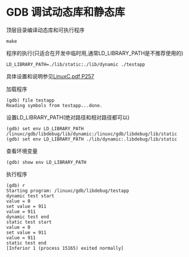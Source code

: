# GDB 调试动态库和静态库

顶层目录编译动态库和可执行程序

	make

程序的执行(只适合在开发中临时用,通常LD_LIBRARY_PATH是不推荐使用的)

	LD_LIBRARY_PATH=./lib/static:./lib/dynamic ./testapp

具体设置和说明参见[LinuxC.pdf P257](../../LinuxC.pdf)


加载程序

	(gdb) file testapp
	Reading symbols from testapp...done.

设置LD_LIBRARY_PATH(绝对路径和相对路径都可以)

	(gdb) set env LD_LIBRARY_PATH /linuxc/gdb/libdebug/lib/dynamic:/linuxc/gdb/libdebug/lib/static
	(gdb) set env LD_LIBRARY_PATH ./lib/dynamic:.libdebug/lib/static

查看环境变量

	(gdb) show env LD_LIBRARY_PATH

执行程序

	(gdb) r
	Starting program: /linuxc/gdb/libdebug/testapp
	dynamic test start
	value = 0
	set value = 911
	value = 911
	dynamic test end
	static test start
	value = 0
	set value = 911
	value = 911
	static test end
	[Inferior 1 (process 15165) exited normally]

